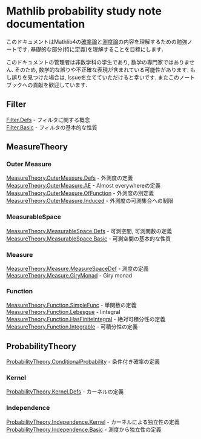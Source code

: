 Mathlib probability study note documentation
============================================

このドキュメントはMathlib4の[確率論](https://github.com/leanprover-community/mathlib4/tree/master/Mathlib/Probability)と[測度論](https://github.com/leanprover-community/mathlib4/tree/master/Mathlib/MeasureTheory)の内容を理解するための勉強ノートです. 基礎的な部分(特に定義)を理解することを目標にします.

このドキュメントの管理者は非数学科の学生であり, 数学の専門家ではありません. そのため, 数学的な誤りや不正確な表現が含まれている可能性があります. もし誤りを見つけた場合は, Issueを立てていただけると幸いです. またこのノートブックへの貢献を歓迎しています.

## Filter

[Filter.Defs](Filter/Defs.md) - フィルタに関する概念  
[Filter.Basic](Filter/Basic.md) - フィルタの基本的な性質  

## MeasureTheory

### Outer Measure

[MeasureTheory.OuterMeasure.Defs](MeasureTheory/OuterMeasure/Defs.md) - 外測度の定義  
[MeasureTheory.OuterMeasure.AE](MeasureTheory/OuterMeasure/AE.md) - Almost everywhereの定義  
[MeasureTheory.OuterMeasure.OfFunction](MeasureTheory/OuterMeasure/OfFunction.md) - 外測度の別定義  
[MeasureTheory.OuterMeasure.Induced](MeasureTheory/OuterMeasure/Induced.md) - 外測度の可測集合への制限  

### MeasurableSpace

[MeasureTheory.MeasurableSpace.Defs](MeasureTheory/MeasurableSpace/Defs.md) - 可測空間, 可測関数の定義  
[MeasureTheory.MeasurableSpace.Basic](MeasureTheory/MeasurableSpace/Basic.md) - 可測空間の基本的な性質  

### Measure

[MeasureTheory.Measure.MeasureSpaceDef](MeasureTheory/Measure/MeasureSpaceDef.md) - 測度の定義  
[MeasureTheory.Measure.GiryMonad](MeasureTheory/Measure/GiryMonad.md) - Giry monad

### Function

[MeasureTheory.Function.SimpleFunc](MeasureTheory/Function/SimpleFunc.md) - 単関数の定義  
[MeasureTheory.Function.Lebesgue](MeasureTheory/Function/Lebesgue.md) - lintegral   
[MeasureTheory.Function.HasFiniteIntegral](MeasureTheory/Function/HasFiniteIntegral.md) - 絶対可積分性の定義  
[MeasureTheory.Function.Integrable](MeasureTheory/Function/Integrable.md) - 可積分性の定義

## ProbabilityTheory

[ProbabilityTheory.ConditionalProbability](ProbabilityTheory/ConditionalProbability.md) - 条件付き確率の定義

### Kernel

[ProbabilityTheory.Kernel.Defs](ProbabilityTheory/Kernel/Defs.md) - カーネルの定義  

### Independence

[ProbabilityTheory.Independence.Kernel](ProbabilityTheory/Independence/Kernel.md) - カーネルによる独立性の定義  
[ProbabilityTheory.Independence.Basic](ProbabilityTheory/Independence/Basic.md) - 測度から独立性の定義